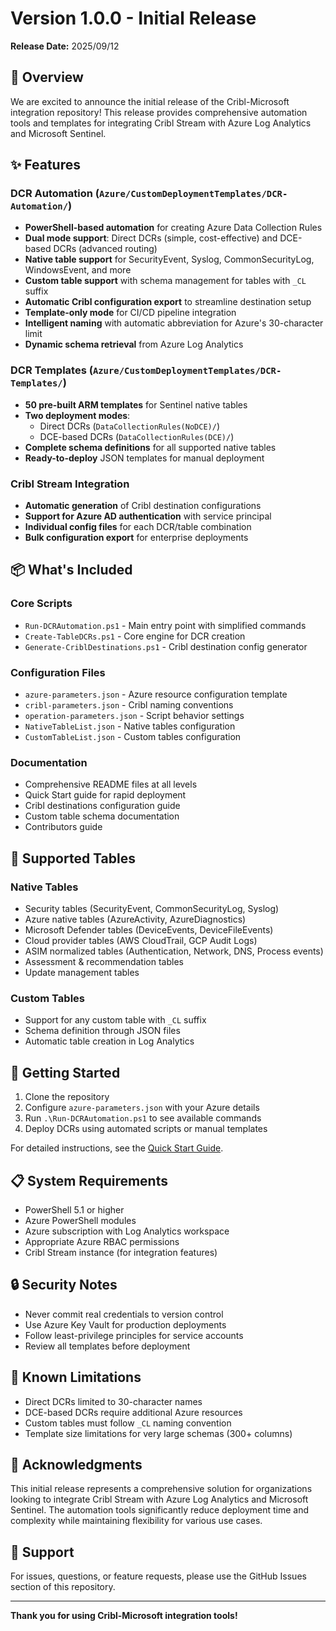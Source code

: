 # Version 1.0.0 - Initial Release
**Release Date:** 2025/09/12

## 🎉 Overview
We are excited to announce the initial release of the Cribl-Microsoft integration repository! This release provides comprehensive automation tools and templates for integrating Cribl Stream with Azure Log Analytics and Microsoft Sentinel.

## ✨ Features

### DCR Automation (`Azure/CustomDeploymentTemplates/DCR-Automation/`)
- **PowerShell-based automation** for creating Azure Data Collection Rules
- **Dual mode support**: Direct DCRs (simple, cost-effective) and DCE-based DCRs (advanced routing)
- **Native table support** for SecurityEvent, Syslog, CommonSecurityLog, WindowsEvent, and more
- **Custom table support** with schema management for tables with `_CL` suffix
- **Automatic Cribl configuration export** to streamline destination setup
- **Template-only mode** for CI/CD pipeline integration
- **Intelligent naming** with automatic abbreviation for Azure's 30-character limit
- **Dynamic schema retrieval** from Azure Log Analytics

### DCR Templates (`Azure/CustomDeploymentTemplates/DCR-Templates/`)
- **50 pre-built ARM templates** for Sentinel native tables
- **Two deployment modes**: 
  - Direct DCRs (`DataCollectionRules(NoDCE)/`)
  - DCE-based DCRs (`DataCollectionRules(DCE)/`)
- **Complete schema definitions** for all supported native tables
- **Ready-to-deploy** JSON templates for manual deployment

### Cribl Stream Integration
- **Automatic generation** of Cribl destination configurations
- **Support for Azure AD authentication** with service principal
- **Individual config files** for each DCR/table combination
- **Bulk configuration export** for enterprise deployments

## 📦 What's Included

### Core Scripts
- `Run-DCRAutomation.ps1` - Main entry point with simplified commands
- `Create-TableDCRs.ps1` - Core engine for DCR creation
- `Generate-CriblDestinations.ps1` - Cribl destination config generator

### Configuration Files
- `azure-parameters.json` - Azure resource configuration template
- `cribl-parameters.json` - Cribl naming conventions
- `operation-parameters.json` - Script behavior settings
- `NativeTableList.json` - Native tables configuration
- `CustomTableList.json` - Custom tables configuration

### Documentation
- Comprehensive README files at all levels
- Quick Start guide for rapid deployment
- Cribl destinations configuration guide
- Custom table schema documentation
- Contributors guide

## 🔧 Supported Tables

### Native Tables
- Security tables (SecurityEvent, CommonSecurityLog, Syslog)
- Azure native tables (AzureActivity, AzureDiagnostics)
- Microsoft Defender tables (DeviceEvents, DeviceFileEvents)
- Cloud provider tables (AWS CloudTrail, GCP Audit Logs)
- ASIM normalized tables (Authentication, Network, DNS, Process events)
- Assessment & recommendation tables
- Update management tables

### Custom Tables
- Support for any custom table with `_CL` suffix
- Schema definition through JSON files
- Automatic table creation in Log Analytics

## 🚀 Getting Started

1. Clone the repository
2. Configure `azure-parameters.json` with your Azure details
3. Run `.\Run-DCRAutomation.ps1` to see available commands
4. Deploy DCRs using automated scripts or manual templates

For detailed instructions, see the [Quick Start Guide](../Azure/CustomDeploymentTemplates/DCR-Automation/QUICK_START.md).

## 📋 System Requirements

- PowerShell 5.1 or higher
- Azure PowerShell modules
- Azure subscription with Log Analytics workspace
- Appropriate Azure RBAC permissions
- Cribl Stream instance (for integration features)

## 🔒 Security Notes

- Never commit real credentials to version control
- Use Azure Key Vault for production deployments
- Follow least-privilege principles for service accounts
- Review all templates before deployment

## 📝 Known Limitations

- Direct DCRs limited to 30-character names
- DCE-based DCRs require additional Azure resources
- Custom tables must follow `_CL` naming convention
- Template size limitations for very large schemas (300+ columns)

## 🙏 Acknowledgments

This initial release represents a comprehensive solution for organizations looking to integrate Cribl Stream with Azure Log Analytics and Microsoft Sentinel. The automation tools significantly reduce deployment time and complexity while maintaining flexibility for various use cases.

## 📧 Support

For issues, questions, or feature requests, please use the GitHub Issues section of this repository.

---

**Thank you for using Cribl-Microsoft integration tools!**
